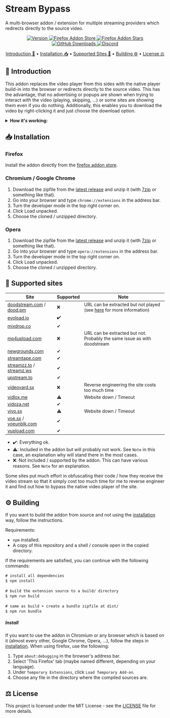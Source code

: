 # Stream Bypass

A multi-browser addon / extension for multiple streaming providers which redirects directly to the source video.

<p align="center">
  <a href="https://github.com/ByteDream/stream-bypass/releases/latest">
    <img src="https://img.shields.io/github/v/release/ByteDream/stream-bypass?label=Version&style=flat-square" alt="Version">
  </a>
  <a href="https://addons.mozilla.org/de/firefox/addon/stream-bypass/">
    <img src="https://img.shields.io/amo/users/stream-bypass?label=Firefox%20Store%20Downloads&style=flat-square" alt="Firefox Addon Store">
  </a>
  <a href="https://addons.mozilla.org/de/firefox/addon/stream-bypass/">
    <img src="https://img.shields.io/amo/stars/stream-bypass?label=Firefox%20Store%20Stars&style=flat-square" alt="Firefox Addon Stars">
  </a>
  <a href="https://github.com/ByteDream/stream-bypass/releases/latest">
    <img src="https://img.shields.io/github/downloads/ByteDream/stream-bypass/total?label=GitHub%20Downloads&style=flat-square" alt="GitHub Downloads">
  </a>
  <a href="https://discord.gg/gUWwekeNNg">
    <img src="https://img.shields.io/discord/915659846836162561?label=Discord&style=flat-square" alt="Discord">
  </a>
</p>

<p align="center">
  <a href="#-introduction">Introduction 📝</a>
  •
  <a href="#-installation">Installation 📥</a>
  •
  <a href="#-supported-sites">Supported Sites 📜</a>
  •
  <a href="#%EF%B8%8F-building">Building ⚙️</a>
  •
  <a href="#-license">License ⚖</a>
</p>

## 📝 Introduction

This addon replaces the video player from this sides with the native player build-in into the browser or redirects directly to the source video.
This has the advantage, that no advertising or popups are shown when trying to interact with the video (playing, skipping, ...) or some sites are showing them even if you do nothing.
Additionally, this enables you to download the video by right-clicking it and just choose the download option.

<details id="example">
    <summary><b>How it's working:</b></summary>
    <img src="example.gif" alt="">
</details>

## 📥 Installation

### Firefox

Install the addon directly from the [firefox addon store](https://addons.mozilla.org/de/firefox/addon/stream-bypass/).

### Chromium / Google Chrome

1. Download the zipfile from the [latest release](https://smartrelease.bytedream.org/github/ByteDream/stream-bypass/stream_bypass-{tag}.zip) and unzip it (with [7zip](https://www.7-zip.org/) or something like that).
2. Go into your browser and type `chrome://extensions` in the address bar.
3. Turn the developer mode in the top right corner on.
4. Click Load unpacked.
5. Choose the cloned / unzipped directory.

### Opera

1. Download the zipfile from the [latest release](https://smartrelease.bytedream.org/github/ByteDream/stream-bypass/stream_bypass-{tag}.zip) and unzip it (with [7zip](https://www.7-zip.org/) or something like that).
2. Go into your browser and type `opera://extensions` in the address bar.
3. Turn the developer mode in the top right corner on.
4. Click Load unpacked.
5. Choose the cloned / unzipped directory.

## 📜 Supported sites

| Site                                                                  | Supported | Note                                                                                                                                                                                     |
|-----------------------------------------------------------------------|-----------|------------------------------------------------------------------------------------------------------------------------------------------------------------------------------------------|
| [doodstream.com](doodstream.com) / [dood.pm](https://dood.pm)         | ❌         | URL can be extracted but not played (see [here](https://github.com/ByteDream/stream-bypass/blob/674527ed9c1aa35a30fed135c46017571dd3ce31/src/match/matches.ts#L18) for more information) |
| [evoload.io](https://evoload.io)                                      | ✔️        |                                                                                                                                                                                          |
| [mixdrop.co](https://mixdrop.co)                                      | ✔ ️       |                                                                                                                                                                                          |		
| [mp4upload.com](https://mp4upload.com)                                | ❌         | URL can be extracted but not. Probably the same issue as with doodstream                                                                                                                 |
| [newgrounds.com](https://newgrounds.com)                              | ✔         |                                                                                                                                                                                          |
| [streamtape.com](https://streamtape.com)                              | ✔         |                                                                                                                                                                                          |
| [streamzz.to](https://streamzz.to) / [streamz.ws](https://streamz.ws) | ✔         |                                                                                                                                                                                          |
| [upstream.to](https://upstream.to)                                    | ✔         |                                                                                                                                                                                          |
| [videovard.sx](https://videovard.sx)                                  | ❌         | Reverse engineering the site costs too much time                                                                                                                                         |
| [vidlox.me](https://vidlox.me)                                        | ⚠         | Website down / Timeout                                                                                                                                                                   |
| [vidoza.net](https://vidoza.net)                                      | ✔         |                                                                                                                                                                                          |
| [vivo.sx](https://vivo.sx)                                            | ⚠️        | Website down / Timeout                                                                                                                                                                   |
| [voe.sx](https://voe.sx) / [voeunblk.com](https://voeunblk.com)       | ✔         |                                                                                                                                                                                          |
| [vupload.com](https://vupload.com)                                    | ✔         |                                                                                                                                                                                          |

- ✔️: Everything ok.
- ⚠: Included in the addon but will probably not work. See `Note` in this case, an explanation why will stand there in the most cases.
- ❌: Not included / supported by the addon. This can have various reasons. See `Note` for an explanation.

Some sites put much effort in obfuscating their code / how they receive the video stream so that it simply cost too much time for me to reverse engineer it and find out how to bypass the native video player of the site.

## ⚙️ Building

If you want to build the addon from source and not using the [installation](#installation) way, follow the instructions.

Requirements:
- `npm` installed.
- A copy of this repository and a shell / console open in the copied directory.

If the requirements are satisfied, you can continue with the following commands:
```shell
# install all dependencies
$ npm install

# build the extension source to a build/ directory
$ npm run build

# same as build + create a bundle zipfile at dist/
$ npm run bundle
```

##### Install

If you want to use the addon in Chromium or any browser which is based on it (almost every other, Google Chrome, Opera, ...), follow the steps in [installation](#-installation).
When using firefox, use the following:
1. Type `about:debugging` in the browser's address bar.
2. Select 'This Firefox' tab (maybe named different, depending on your language).
3. Under `Temporary Extensions`, click `Load Temporary Add-on`.
4. Choose any file in the directory where the compiled sources are.

## ⚖ License

This project is licensed under the MIT License - see the [LICENSE](LICENSE) file for more details.
